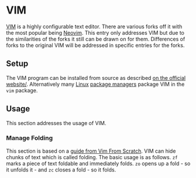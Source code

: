 # VIM

[VIM](https://www.vim.org/) is a highly configurable text editor.
There are various forks off it with the most popular being [Neovim](https://neovim.io/).
This entry only addresses VIM but due to the similarities of the forks it still can be drawn on for
them.
Differences of forks to the original VIM will be addressed in specific entries for the forks.

## Setup

The VIM program can be installed from source as described
[on the official website/](https://www.vim.org/download.php).
Alternatively many [Linux](/wiki/linux.md) [package managers](/wiki/linux/package_manager.md) 
package VIM in the `vim` package.

## Usage

This section addresses the usage of VIM.

### Manage Folding

This section is based on a
[guide from Vim From Scratch](https://www.vimfromscratch.com/articles/vim-folding).
VIM can hide chunks of text which is called folding.
The basic usage is as follows.
`zf` marks a piece of text foldable and immediately folds.
`zo` opens up a fold - so it unfolds it - and `zc` closes a fold - so it folds.
